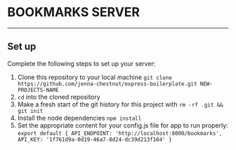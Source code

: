 # BOOKMARKS SERVER
---

## Set up

Complete the following steps to set up your server:

1. Clone this repository to your local machine `git clone https://github.com/jenna-chestnut/express-boilerplate.git NEW-PROJECTS-NAME`
2. `cd` into the cloned repository
3. Make a fresh start of the git history for this project with `rm -rf .git && git init`
4. Install the node dependencies `npm install`
5. Set the appropriate content for your config.js file for app to run properly:
`export default {
  API_ENDPOINT: 'http://localhost:8000/bookmarks',
  API_KEY: '1f761d9a-0d19-46a7-8d24-dc39d213f164'
}`
